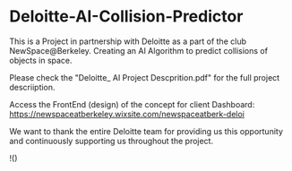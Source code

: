 # Deloitte-AI-Collision-Predictor
This is a Project in partnership with Deloitte as a part of the club NewSpace@Berkeley. 
Creating an AI Algorithm to predict collisions of objects in space.

Please check the "Deloitte_ AI Project Descprition.pdf" for the full project descriiption.

Access the FrontEnd (design) of the concept for client Dashboard:
https://newspaceatberkeley.wixsite.com/newspaceatberk-deloi

We want to thank the entire Deloitte team for providing us this opportunity and continuously supporting us throughout the project.

!()
